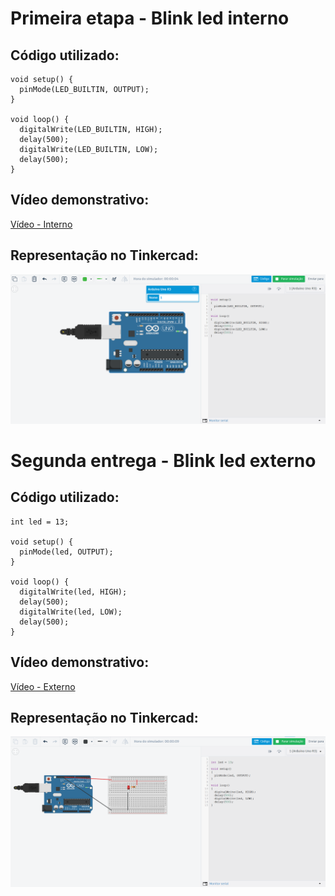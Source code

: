 # Primeira etapa - Blink led interno

## Código utilizado:

```arduino
void setup() {
  pinMode(LED_BUILTIN, OUTPUT);
}

void loop() {
  digitalWrite(LED_BUILTIN, HIGH);
  delay(500);
  digitalWrite(LED_BUILTIN, LOW);
  delay(500);
}

```

## Vídeo demonstrativo:

[Vídeo - Interno](assets/led_interno.mp4)

## Representação no Tinkercad:

<p align="center">
<img src="assets/tinkercad_interno.png" border="0">
</p>

# Segunda entrega - Blink led externo

## Código utilizado:

```arduino
int led = 13;

void setup() {
  pinMode(led, OUTPUT);
}

void loop() {
  digitalWrite(led, HIGH);
  delay(500);
  digitalWrite(led, LOW);
  delay(500);
}
```

## Vídeo demonstrativo:

[Vídeo - Externo](assets/led_externo.mp4)

## Representação no Tinkercad:

<p align="center">
<img src="assets/tinkercad_externo.png" border="0">
</p>

